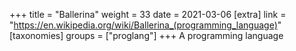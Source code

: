 +++
title = "Ballerina"
weight = 33
date = 2021-03-06
[extra]
link = "https://en.wikipedia.org/wiki/Ballerina_(programming_language)"
[taxonomies]
groups = ["proglang"]
+++
A programming language

